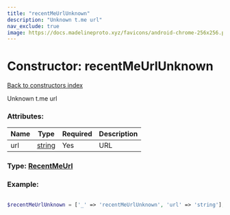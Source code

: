 ```yaml
---
title: "recentMeUrlUnknown"
description: "Unknown t.me url"
nav_exclude: true
image: https://docs.madelineproto.xyz/favicons/android-chrome-256x256.png
---
```

# Constructor: recentMeUrlUnknown  
[Back to constructors index](/API_docs/constructors/index.html)



Unknown t.me url

### Attributes:

| Name     |    Type       | Required | Description |
|----------|---------------|----------|-------------|
|url|[string](/API_docs/types/string.html) | Yes|URL|



### Type: [RecentMeUrl](/API_docs/types/RecentMeUrl.html)


### Example:

```php

$recentMeUrlUnknown = ['_' => 'recentMeUrlUnknown', 'url' => 'string'];
```  

